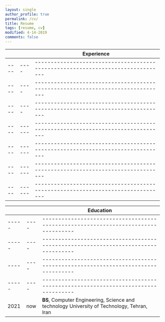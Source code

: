 ```yaml
---
layout: single
author_profile: true
permalink: /cv/
title: Resume
tags: [resume, cv]
modified: 4-14-2019
comments: false
---
```



|    |    | **Experience**                                                             |
|----|----|-------------------------------------------------------------------------------|
|----|----|-------------------------------------------------------------------------------|
|----|----|-------------------------------------------------------------------------------|
|----|----|-------------------------------------------------------------------------------|
|----|------|-------------------------------------------------------------------------------|
|----|------|-------------------------------------------------------------------------------|
|----|------|-------------------------------------------------------------------------------|
|----|------|-------------------------------------------------------------------------------|



|     |    |**Education**                                                               |
|-----|----|----------------------------------------------------------------------------------|
|-----|----|----------------------------------------------------------------------------------|
|-----|----|----------------------------------------------------------------------------------|
|---- |----|----------------------------------------------------------------------------------|
|-----|----|----------------------------------------------------------------------------------|
|2021 | now| **BS**, Computer Engineering, Science and technology University of Technology, Tehran, Iran               |
